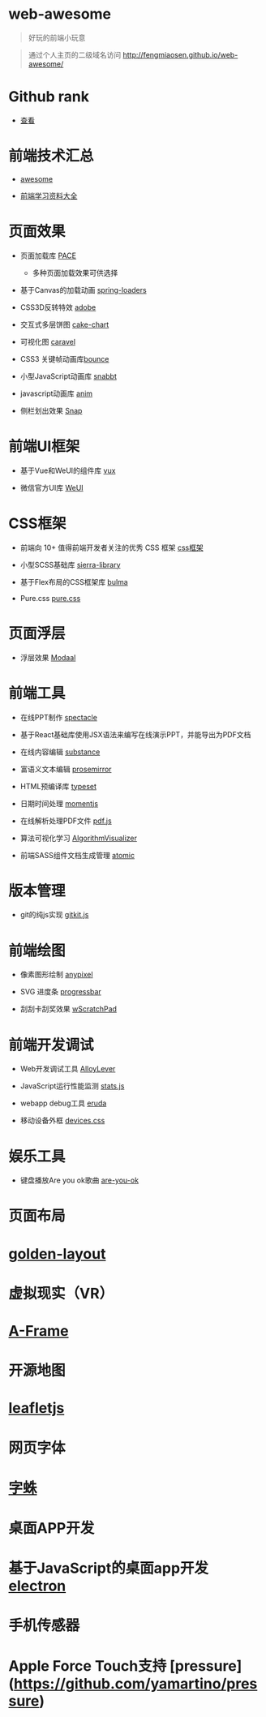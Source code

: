 # web-awesome

> 好玩的前端小玩意

> 通过个人主页的二级域名访问 http://fengmiaosen.github.io/web-awesome/


# Github rank 
 * [查看](https://github-ranking.com/)

# 前端技术汇总

 * [awesome](https://www.awesomes.cn/rank?sort=trend)
 
 * [前端学习资料大全](https://github.com/nicejade/Front-end-tutorial)

# 页面效果

* 页面加载库 [PACE](http://github.hubspot.com/pace/docs/welcome/)
  * 多种页面加载效果可供选择

* 基于Canvas的加载动画 [spring-loaders](http://tympanus.net/codrops/2016/03/08/spring-loaders-rebound-canvas/)

* CSS3D反转特效 [adobe](http://adobe.v404.cn/adobe/)

* 交互式多层饼图 [cake-chart](https://github.com/alexkuz/cake-chart)

* 可视化图 [caravel](https://github.com/airbnb/caravel)

* CSS3 关键帧动画库[bounce](https://travelitem.taobao.com/item.htm?id=35722626709&spm=a1z09.2.0.0.fepqS3&_u=t8fi6pea266)

* 小型JavaScript动画库 [snabbt](http://daniel-lundin.github.io/snabbt.js)

* javascript动画库 [anim](https://github.com/juliangarnier/anime)

* 侧栏划出效果 [Snap](https://github.com/jakiestfu/Snap.js/)

# 前端UI框架

* 基于Vue和WeUI的组件库 [vux](https://vuxjs.gitbooks.io/vux/content/)

* 微信官方UI库 [WeUI](https://github.com/weui/weui)

# CSS框架

* 前端向 10+ 值得前端开发者关注的优秀 CSS 框架 [css框架](http://gold.xitu.io/entry/577a7c8c165abd0054c2e2f6)

* 小型SCSS基础库 [sierra-library](http://sierra-library.github.io/)

* 基于Flex布局的CSS框架库 [bulma](http://bulma.io/)

* Pure.css [pure.css](http://purecss.io/)

# 页面浮层

* 浮层效果 [Modaal](https://github.com/humaan/Modaal)

# 前端工具

* 在线PPT制作 [spectacle](http://formidable.com/open-source/spectacle/)
 * 基于React基础库使用JSX语法来编写在线演示PPT，并能导出为PDF文档

* 在线内容编辑 [substance](https://github.com/substance/substance)

* 富语义文本编辑 [prosemirror](https://github.com/prosemirror/prosemirror)

* HTML预编译库 [typeset](https://github.com/davidmerfield/typeset)

* 日期时间处理 [momentjs](http://momentjs.com/)

* 在线解析处理PDF文件 [pdf.js](https://github.com/mozilla/pdf.js)

* 算法可视化学习 [AlgorithmVisualizer](https://github.com/parkjs814/AlgorithmVisualizer)

* 前端SASS组件文档生成管理 [atomic](https://github.com/nickberens360/atomic-docs)

# 版本管理

* git的纯js实现 [gitkit.js](https://github.com/SamyPesse/gitkit-js?utm_source=nodeweekly&utm_medium=email)

# 前端绘图
 * 像素图形绘制 [anypixel](https://github.com/googlecreativelab/anypixel)
 
 * SVG 进度条 [progressbar](https://kimmobrunfeldt.github.io/progressbar.js/)
 
 * 刮刮卡刮奖效果 [wScratchPad](https://github.com/websanova/wScratchPad)

# 前端开发调试

 * Web开发调试工具 [AlloyLever](https://github.com/AlloyTeam/AlloyLever)

 * JavaScript运行性能监测 [stats.js](https://github.com/mrdoob/stats.js)

 * webapp debug工具 [eruda](https://github.com/liriliri/eruda)
 
 * 移动设备外框 [devices.css](https://github.com/marvelapp/devices.css)
# 娱乐工具
 * 键盘播放Are you ok歌曲 [are-you-ok](https://github.com/llh911001/are-you-ok)

# 页面布局
 # [golden-layout](https://golden-layout.com/)
 
# 虚拟现实（VR）
 # [A-Frame](https://aframe.io/)
 
# 开源地图
 # [leafletjs](http://leafletjs.com/index.html)

# 网页字体
 # [字蛛](http://font-spider.org/)

# 桌面APP开发
 # 基于JavaScript的桌面app开发 [electron](http://electron.atom.io/)

# 手机传感器
 # Apple Force Touch支持 [pressure] (https://github.com/yamartino/pressure)
 
